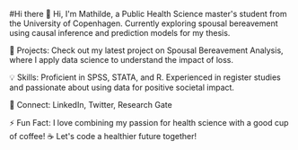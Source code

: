 #Hi there
👋 Hi, I'm Mathilde, a Public Health Science master's student from the University of Copenhagen. Currently exploring spousal bereavement using causal inference and prediction models for my thesis. 

🚀 Projects: Check out my latest project on Spousal Bereavement Analysis, where I apply data science to understand the impact of loss.

💡 Skills: Proficient in SPSS, STATA, and R. Experienced in register studies and passionate about using data for positive societal impact.

🔗 Connect: LinkedIn, Twitter, Research Gate

⚡ Fun Fact: I love combining my passion for health science with a good cup of coffee! ☕️ Let's code a healthier future together!
